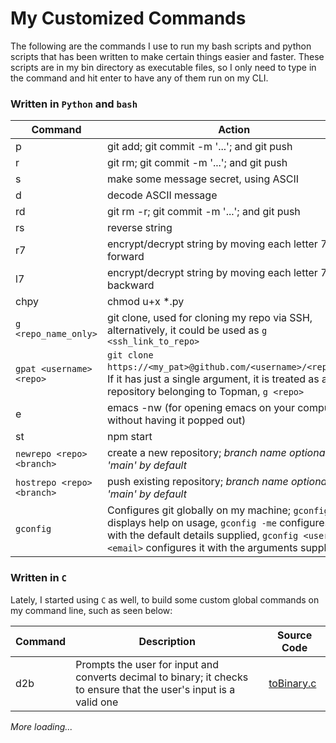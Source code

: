 # My Customized Commands
The following are the commands I use to run my bash scripts and python scripts that has been written to make certain things easier and faster.
These scripts are in my bin directory as executable files, so I only need to type in the command and hit enter to have any of them run on my CLI.
### Written in `Python` and `bash`

Command | Action
--- | ----
p | git add; git commit -m '...'; and git push
r | git rm; git commit -m '...'; and git push
s | make some message secret, using ASCII
d | decode ASCII message
rd | git rm -r; git commit -m '...'; and git push
rs | reverse string
r7 | encrypt/decrypt string by moving each letter 7 steps forward
l7 | encrypt/decrypt string by moving each letter 7 steps backward
chpy | chmod u+x *.py
`g <repo_name_only>` | git clone, used for cloning my repo via SSH, alternatively, it could be used as `g <ssh_link_to_repo>`
`gpat <username> <repo>` | `git clone https://<my_pat>@github.com/<username>/<repo>.git`. If it has just a single argument, it is treated as a repository belonging to Topman, `g <repo>`
e | emacs -nw (for opening emacs on your computer without having it popped out)
st | npm start
`newrepo <repo> <branch>` | create a new repository; *branch name optional, 'main' by default*
`hostrepo <repo> <branch>` | push existing repository; *branch name optional, 'main' by default*
`gconfig` | Configures git globally on my machine; `gconfig` displays help on usage, `gconfig -me` configures it with the default details supplied, `gconfig <username> <email>` configures it with the arguments supplied.

### Written in `C`
Lately, I started using `C` as well, to build some custom global commands on my command line, such as seen below:

Command | Description | Source Code
--- | --- | ---
d2b | Prompts the user for input and converts decimal to binary; it checks to ensure that the user's input is a valid one | [toBinary.c](https://github.com/tpauldike/c_and_I/blob/Topman/number_conversion/toBinary.c)

*More loading...*
